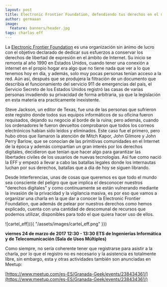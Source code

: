 ```yaml
---
layout: post
title: Electronic Frontier Foundation, defendiendo tus derechos en el mundo digital
author: germaaan
image:
  feature: banners/header.jpg
tags: charlas eff
---
```


La [Electronic Frontier Foundation](https://www.eff.org/es) es una organización sin ánimo de lucro con el objetivo declarado de dedicar sus esfuerzos a conservar los derechos de libertad de expresión en el ámbito de Internet. Su inicio se remonta al año 1990 en Estados Unidos, cuando tener una conexión a internet en el propio hogar era algo que no tiene nada que ver a lo que tenemos hoy en día, y además, solo muy pocas personas tenían acceso a la red. Aún así, después que se produjera la filtración de un documento que describía el funcionamiento del servicio 911 de emergencias del país, el Servicio Secreto de los Estados Unidos registró las casas de varias personas invadiendo su privacidad de forma arbitraria, ya que la legislación en esta materia era practicamente inexistente.

Steve Jackson, un editor de Texas, fue una de las personas que sufrieron este registro donde todos sus equipos informáticos de su oficina fueron requisados, dejando su negocio al borde de la ruina; pero además, cuando los ordenadores le fueron devueltos comprobaron que todos los correos electrónicos habían sido leídos y eliminados. Este caso fue el primero, pero hubo otros que llamaron la atención de Mitch Kapor, John Gilmore y John Perry Barlow, que se conocían de las primitivas comunidades en el Internet de la época y además compartían un gran interés por los derechos digitales, decidieron que tenían que hacer algo para garantizar las libertades civiles de los usuarios de nuevas tecnologías. Así fue como nació la EFF y empezó a llevar a cabo las batallas legales donde los internautas luchan por sus derechos, batallas que a día de hoy se siguen librando.

Desde Interferencias, unas de cosas que queremos es que todo el mundo sea consciente del peligro que que implica el desconocer nuestros "derechos digitales" y como continuamente se están vulnerando mediante la invasión de la privacidad y la vigilancia masiva, es por eso que vamos a organizar una charla en la que dar a conocer la Electronic Frontier Foundation, que además de pelear por nuestros derechos como hemos explicado, cuenta con una cantidad de descomunal de recursos que podemos utilizar, disponibles para todo el que quiera hacer uso de ellos.

![cartel_eff]({{ "/assets/images/cartel_eff.png" }})

**viernes 24 de marzo de 2017**
**12:30 - 13:30**
**ETS de Ingenierías Informática y de Telecomunicación (Sala de Usos Múltiples)**

Como siempre, no sería coherente tener que registrarse para asistir a la charla, por lo que el registro no es necesario y la asistencia es totalmente libre, sin embargo, esta y otras actividades también son anunciadas en Meetup:

[https://www.meetup.com/es-ES/Granada-Geek/events/238434361/](https://www.meetup.com/es-ES/Granada-Geek/events/238434361/)
